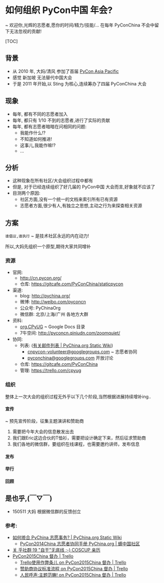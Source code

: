 # 如何组织 PyCon中国 年会?
~ 欢迎你,光辉的志愿者,愿你的时间/精力/技能/... 在每年 PyConChina 不会中留下无法忽视的贡献!

[TOC]

## 背景

- 从 2010 年, 大妈/清风 参加了首届 [PyCon Asia Pacific](http://wiki.woodpecker.org.cn/moin/PyCon2010)
- 感觉 新加坡 无法替代中国大会
- 于是 2011 年开始,以 Sting 为核心,连续筹办了四届 PyConChina 大会

## 现象

- 每年, 都有不同的志愿者加入
- 每年, 都只有 1/10 不到的志愿者,进行了实际的贡献
- 每年, 都有志愿者暗暗在问相同的问题:
    + 我能作什么!?
    + 不知道如何推进!
    + 这事儿,我能作嘛!?
    + ...

## 分析

- 这种现象在所有社区/大会组织过程中都有
- 但是, 对于已经连续组织了好几届的 PyCon中国 大会而言,好象就不应该了
- 目测两个原因:
    + 社区方面,没有一个统一的文档来索引所有已有资源
    + 志愿者方面,很少有人,有独立之思想,主动之行为来探查相关资源


## 方案
`谁倡议,谁执行` ~ 是技术社区永远的内在动力!

所以,大妈先组织一个原型,期待大家共同增补

### 资源

- 官网:
    + http://cn.pycon.org/
    + 仓库: https://gitcafe.com/PyConChina/staticpycon
- 渠道:
    + blog: http://pychina.org/
    + 微博: http://weibo.com/pyconcn
    + 公众号: PyChinaOrg
    + 微信群: 北京/上海/广州 各地方大群
- 资料:
    + [org.CPyUG](https://drive.google.com/drive/u/0/folders/0BwPxePCteZKoOGVlZDA2MWEtNDdlYy00N2Y3LThiMzItMmJlNDAwZTlkYmY0) ~ Google Docs 目录
    + 7牛空间: http://pyconcn.qiniudn.com/zoomquiet/
- 协同:
    + 列表: ([有关邮件列表 | PyChina.org Static Wiki](http://wiki.pychina.org/hd/AbtMaillingList.html))
        * cnpycon-volunteer@googlegroups.com ~ 志愿者协同
        * pyconchina@googlegroups.com 开放讨论
    + 仓库: https://gitcafe.com/PyConChina
    + 管理: https://trello.com/cpyug

### 组织
整体上一次大会的组织过程无外乎以下几个阶段,当然根据进展持续增补ing..

#### 宣传
~ 预先宣传阶段，征集主题演讲和赞助商

1. 需要把今年大会的信息散发出去
2. 我们跟Eric这边合伙的T恤衫，需要把设计确定下来，然后征求赞助商
3. 我们各地的微信群，要组织在线课程，也需要邀约讲师，发布信息


#### 发布

#### 举行

#### 回顾





## 是也乎,(￣▽￣)

- 150511 大妈 根据微信群的反馈创立


### 参考:

- [如何掺合 PyChina 志愿事务? | PyChina.org Static Wiki](http://wiki.pychina.org/doc/HowToJoin.html)
    + [PyCon2014China 志愿者协同手册 PyChina.org | 蠎中国社区](http://pychina.org/imho/cooperate-guider.html)
- [关 乎社群:19 "自干"无底线 ;-) COSCUP 亲历](http://www.devrel.info/2014-08/ac19-coscup/)
- [PyCon2015China 督办 | Trello](https://trello.com/b/TLsl0TM7/pycon2015china)
    + [Trello使用作弊条儿 on PyCon2015China 督办 | Trello](https://trello.com/c/hAeIfJqr/13-trello)
    + [赞助商协议标准流程 on PyCon2015China 督办 | Trello](https://trello.com/c/y3FsNJod/29--)
    + [人民呼声:主题范畴! on PyCon2015China 督办 | Trello](https://trello.com/c/mdK0gBbo/19--)

